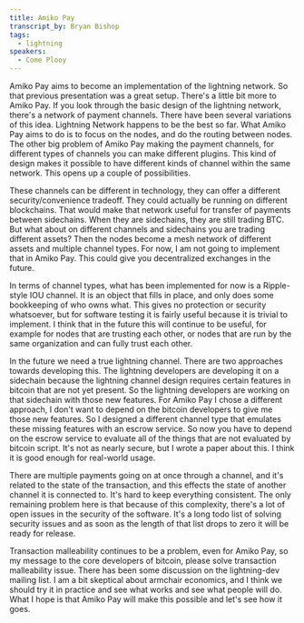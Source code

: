 ```yaml
---
title: Amiko Pay
transcript_by: Bryan Bishop
tags:
  - lightning
speakers:
  - Come Plooy
---
```

Amiko Pay aims to become an implementation of the lightning network. So that previous presentation was a great setup. There's a little bit more to Amiko Pay. If you look through the basic design of the lightning network, there's a network of payment channels. There have been several variations of this idea. Lightning Network happens to be the best so far. What Amiko Pay aims to do is to focus on the nodes, and do the routing between nodes. The other big problem of Amiko Pay making the payment channels, for different types of channels you can make different plugins. This kind of design makes it possible to have different kinds of channel within the same network. This opens up a couple of possibilities.

These channels can be different in technology, they can offer a different security/convenience tradeoff. They could actually be running on different blockchains. That would make that network useful for transfer of payments between sidechains. When they are sidechains, they are still trading BTC. But what about on different channels and sidechains you are trading different assets? Then the nodes become a mesh network of different assets and multiple channel types. For now, I am not going to implement that in Amiko Pay. This could give you decentralized exchanges in the future.

In terms of channel types, what has been implemented for now is a Ripple-style IOU channel. It is an object that fills in place, and only does some bookkeeping of who owns what. This gives no protection or security whatsoever, but for software testing it is fairly useful because it is trivial to implement. I think that in the future this will continue to be useful, for example for nodes that are trusting each other, or nodes that are run by the same organization and can fully trust each other.

In the future we need a true lightning channel. There are two approaches towards developing this. The lightning developers are developing it on a sidechain because the lightning channel design requires certain features in bitcoin that are not yet present. So the lightning developers are working on that sidechain with those new features. For Amiko Pay I chose a different approach, I don't want to depend on the bitcoin developers to give me those new features. So I designed a different channel type that emulates these missing features with an escrow service. So now you have to depend on the escrow service to evaluate all of the things that are not evaluated by bitcoin script. It's not as nearly secure, but I wrote a paper about this. I think it is good enough for real-world usage.

There are multiple payments going on at once through a channel, and it's related to the state of the transaction, and this effects the state of another channel it is connected to. It's hard to keep everything consistent. The only remaining problem here is that because of this complexity, there's a lot of open issues in the security of the software. It's a long todo list of solving security issues and as soon as the length of that list drops to zero it will be ready for release.

Transaction malleability continues to be a problem, even for Amiko Pay, so my message to the core developers of bitcoin, please solve transaction malleability issue. There has been some discussion on the lightning-dev mailing list. I am a bit skeptical about armchair economics, and I think we should try it in practice and see what works and see what people will do. What I hope is that Amiko Pay will make this possible and let's see how it goes.
